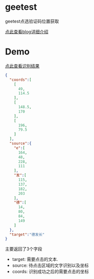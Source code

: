 # geetest
geetest点选验证码位置获取

[点此查看blog详细介绍](https://zscorpio.one/posts/geetest%E6%9E%81%E9%AA%8C%E7%82%B9%E9%80%89%E9%AA%8C%E8%AF%81%E7%A0%81%E4%BD%8D%E7%BD%AE%E8%AF%86%E5%88%AB/)

# Demo
[点此查看识别结果](http://38.147.170.248:9990/geetest_click?image_url=https://static.geetest.com/captcha_v3/batch/v3/46335/2023-09-07T15/word/270a3da4a8eb4e66a014de56300073dd.jpg)
```json
{
  "coords":[
    [
      49,
      114.5
    ],
    [
      148.5,
      170
    ],
    [
      196,
      79.5
    ]
  ],
  "source":{
    "e":[
      164,
      48,
      228,
      111
    ],
    "发":[
      115,
      137,
      182,
      203
    ],
    "德":[
      14,
      80,
      84,
      149
    ]
  },
  "target":"德发长"
}
```

主要返回了3个字段
- target: 需要点击的文本.
- source: 待点击区域的文字识别以及坐标
- coords: 识别成功之后的需要点击的坐标
